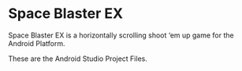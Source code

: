 # Space Blaster EX
 Space Blaster EX is a horizontally scrolling shoot ‘em up game for the Android Platform.
 
 These are the Android Studio Project Files.
